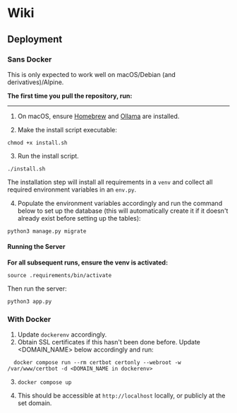 # Wiki

## Deployment

### Sans Docker

This is only expected to work well on macOS/Debian (and derivatives)/Alpine.

**The first time you pull the repository, run:**

---

1. On macOS, ensure [Homebrew](https://brew.sh/) and [Ollama](https://ollama.com/download) are installed.

2. Make the install script executable:

```
chmod +x install.sh
```

3. Run the install script.

```
./install.sh
```

The installation step will install all requirements in a `venv` and collect all required
environment variables in an `env.py`. 

4. Populate the environment variables accordingly and run the command below to set up the database (this will automatically create it if it doesn't already exist before setting up the tables): 

```
python3 manage.py migrate
```

#### Running the Server

**For all subsequent runs, ensure the venv is activated:**

```
source .requirements/bin/activate
```

Then run the server:

```
python3 app.py
```

### With Docker

1. Update `dockerenv` accordingly.
2. Obtain SSL certificates if this hasn't been done before. Update <DOMAIN_NAME> below accordingly and run:

```
  docker compose run --rm certbot certonly --webroot -w /var/www/certbot -d <DOMAIN_NAME in dockerenv>
```

3. `docker compose up`

4. This should be accessible at `http://localhost` locally, or publicly at the set domain.

